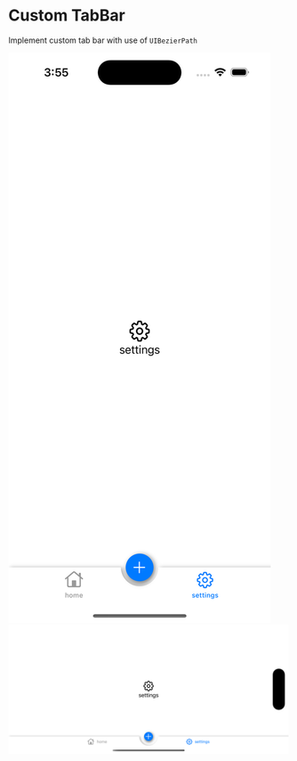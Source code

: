 # Custom TabBar

Implement custom tab bar with use of `UIBezierPath`

![customTabBarV](Assets/customTabBarV.png)
![customTabBarH](Assets/customTabBarH.png)
